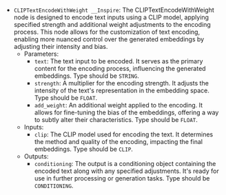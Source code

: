 - `CLIPTextEncodeWithWeight __Inspire`: The CLIPTextEncodeWithWeight node is designed to encode text inputs using a CLIP model, applying specified strength and additional weight adjustments to the encoding process. This node allows for the customization of text encoding, enabling more nuanced control over the generated embeddings by adjusting their intensity and bias.
    - Parameters:
        - `text`: The text input to be encoded. It serves as the primary content for the encoding process, influencing the generated embeddings. Type should be `STRING`.
        - `strength`: A multiplier for the encoding strength. It adjusts the intensity of the text's representation in the embedding space. Type should be `FLOAT`.
        - `add_weight`: An additional weight applied to the encoding. It allows for fine-tuning the bias of the embeddings, offering a way to subtly alter their characteristics. Type should be `FLOAT`.
    - Inputs:
        - `clip`: The CLIP model used for encoding the text. It determines the method and quality of the encoding, impacting the final embeddings. Type should be `CLIP`.
    - Outputs:
        - `conditioning`: The output is a conditioning object containing the encoded text along with any specified adjustments. It's ready for use in further processing or generation tasks. Type should be `CONDITIONING`.
